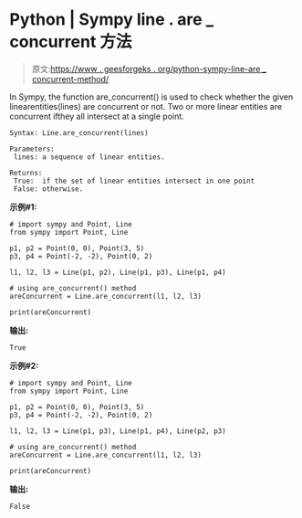 # Python | Sympy line . are _ concurrent 方法

> 原文:[https://www . geesforgeks . org/python-sympy-line-are _ concurrent-method/](https://www.geeksforgeeks.org/python-sympy-line-are_concurrent-method/)

In Sympy, the function are_concurrent() is used to check whether the given linearentities(lines) are concurrent or not. Two or more linear entities are concurrent ifthey all intersect at a single point.

```
Syntax: Line.are_concurrent(lines)

Parameters:
 lines: a sequence of linear entities.

Returns:
 True:  if the set of linear entities intersect in one point
 False: otherwise.
```

**示例#1:**

```
# import sympy and Point, Line
from sympy import Point, Line

p1, p2 = Point(0, 0), Point(3, 5)
p3, p4 = Point(-2, -2), Point(0, 2)

l1, l2, l3 = Line(p1, p2), Line(p1, p3), Line(p1, p4)

# using are_concurrent() method
areConcurrent = Line.are_concurrent(l1, l2, l3)

print(areConcurrent)
```

**输出:**

```
True
```

**示例#2:**

```
# import sympy and Point, Line
from sympy import Point, Line

p1, p2 = Point(0, 0), Point(3, 5)
p3, p4 = Point(-2, -2), Point(0, 2)

l1, l2, l3 = Line(p1, p3), Line(p1, p4), Line(p2, p3)

# using are_concurrent() method
areConcurrent = Line.are_concurrent(l1, l2, l3)

print(areConcurrent)
```

**输出:**

```
False
```